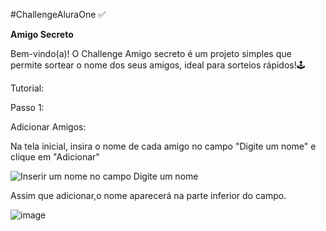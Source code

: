 #ChallengeAluraOne ✅

**Amigo Secreto**

Bem-vindo(a)!
O Challenge Amigo secreto é um projeto simples que permite sortear o nome dos seus amigos, ideal para sorteios rápidos!🕹️ 

Tutorial:

Passo 1:

Adicionar Amigos:

Na tela inicial, insira o nome de cada amigo no campo "Digite um nome" e clique em "Adicionar"

<img src="![image](https://github.com/user-attachments/assets/4528b538-a1e2-4f2c-b97c-d0d683486836)" alt="Inserir um nome no campo Digite um nome">

Assim que adicionar,o nome aparecerá na parte inferior do campo.

![image](https://github.com/user-attachments/assets/b931abae-f8b4-41d1-987b-8fab65ca04aa)





